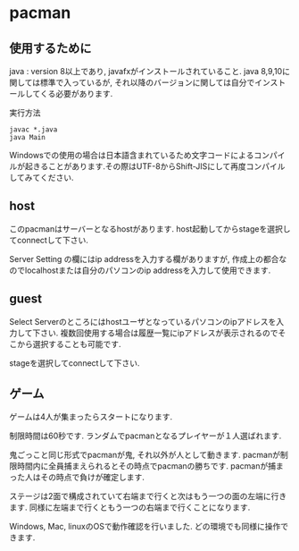 # pacman 
## 使用するために
java : version 8以上であり, javafxがインストールされていること. java 8,9,10に関しては標準で入っているが, それ以降のバージョンに関しては自分でインストールしてくる必要があります.

実行方法
~~~
javac *.java
java Main
~~~
Windowsでの使用の場合は日本語含まれているため文字コードによるコンパイルが起きることがあります.その際はUTF-8からShift-JISにして再度コンパイルしてみてください.

## host
このpacmanはサーバーとなるhostがあります. host起動してからstageを選択してconnectして下さい.

Server Setting の欄にはip addressを入力する欄がありますが, 作成上の都合なのでlocalhostまたは自分のパソコンのip addressを入力して使用できます.

## guest
Select Serverのところにはhostユーザとなっているパソコンのipアドレスを入力して下さい. 複数回使用する場合は履歴一覧にipアドレスが表示されるのでそこから選択することも可能です. 

stageを選択してconnectして下さい.

## ゲーム
ゲームは4人が集まったらスタートになります.

制限時間は60秒です. ランダムでpacmanとなるプレイヤーが１人選ばれます. 

鬼ごっこと同じ形式でpacmanが鬼, それ以外が人として動きます. pacmanが制限時間内に全員捕まえられるとその時点でpacmanの勝ちです. pacmanが捕まった人はその時点で負けが確定します. 

ステージは2面で構成されていて右端まで行くと次はもう一つの面の左端に行きます. 同様に左端まで行くともう一つの右端まで行くことになります.

Windows, Mac, linuxのOSで動作確認を行いました. どの環境でも同様に操作できます.
